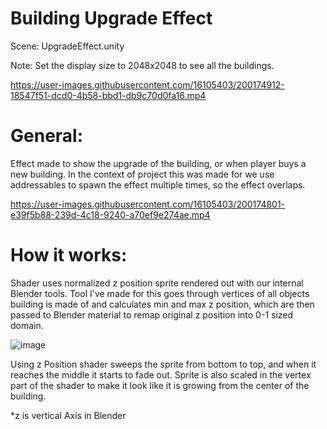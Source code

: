 # Building Upgrade Effect

 Scene: UpgradeEffect.unity
 
 Note: Set the display size to 2048x2048 to see all the buildings.



https://user-images.githubusercontent.com/16105403/200174912-18547f51-dcd0-4b58-bbd1-db9c70d0fa16.mp4



# General:

Effect made to show the upgrade of the building, or when player buys a new building. In the context of project this was made for we use addressables to spawn the effect multiple times, so the effect overlaps.



https://user-images.githubusercontent.com/16105403/200174801-e39f5b88-239d-4c18-9240-a70ef9e274ae.mp4


# How it works:

Shader uses normalized z position sprite rendered out with our internal Blender tools. Tool I've made for this goes through vertices of all objects building is made of and calculates min and max z position, which are then passed to Blender material to remap original z position into 0-1 sized domain.

![image](https://user-images.githubusercontent.com/16105403/200174828-476fd7af-dc20-4f24-a723-91028ef94773.png)


Using z Position shader sweeps the sprite from bottom to top, and when it reaches the middle it starts to fade out.
Sprite is also scaled in the vertex part of the shader to make it look like it is growing from the center of the building.

*z is vertical Axis in Blender
